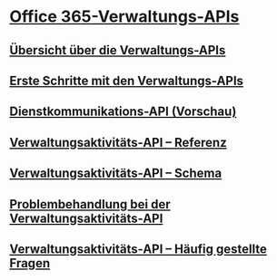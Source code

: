 # [Office 365-Verwaltungs-APIs](index.md)
## [Übersicht über die Verwaltungs-APIs](office-365-management-apis-overview.md)
## [Erste Schritte mit den Verwaltungs-APIs](get-started-with-office-365-management-apis.md)
## [Dienstkommunikations-API (Vorschau)](office-365-service-communications-api-reference.md)
## [Verwaltungsaktivitäts-API – Referenz](office-365-management-activity-api-reference.md)
## [Verwaltungsaktivitäts-API – Schema](office-365-management-activity-api-schema.md)
## [Problembehandlung bei der Verwaltungsaktivitäts-API](troubleshooting-the-office-365-management-activity-api.md)
## [Verwaltungsaktivitäts-API – Häufig gestellte Fragen](office-365-management-activity-api-faq.md)
